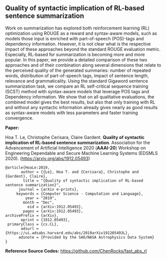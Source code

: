 ## Quality of syntactic implication of RL-based sentence summarization

Work on summarization has explored both reinforcement learning (RL) optimization using ROUGE as a reward and syntax-aware models, such as models those input is enriched with part-of-speech (POS)-tags and dependency information. However, it is not clear what is the respective impact of these approaches beyond the standard ROUGE evaluation metric. Especially, RL-based for summarization is becoming more and more popular. In this paper, we provide a detailed comparison of these two approaches and of their combination along several dimensions that relate to the perceived quality of the generated summaries: number of repeated words, distribution of part-of-speech tags, impact of sentence length, relevance and grammaticality. Using the standard Gigaword sentence summarization task, we compare an RL self-critical sequence training (SCST) method with syntax-aware models that leverage POS tags and Dependency information. We show that on all qualitative evaluations, the combined model gives the best results, but also that only training with RL and without any syntactic information already gives nearly as good results as syntax-aware models with less parameters and faster training convergence.

**Paper:**

Hoa T. Le, Christophe Cerisara, Claire Gardent. **Quality of syntactic implication of RL-based sentence summarization**. Association for the Advancement of Artificial Intelligence 2020 (**AAAI-20**) Workshop on Engineering Dependable and Secure Machine Learning Systems (EDSMLS 2020). (https://arxiv.org/abs/1912.05493)

    @article{HoaLe:2019,
           author = {{Le}, Hoa T. and {Cerisara}, Christophe and {Gardent}, Claire},
            title = "{Quality of syntactic implication of RL-based sentence summarization}",
          journal = {arXiv e-prints},
         keywords = {Computer Science - Computation and Language},
             year = "2019",
            month = "Dec",
              eid = {arXiv:1912.05493},
            pages = {arXiv:1912.05493},
    archivePrefix = {arXiv},
           eprint = {1912.05493},
     primaryClass = {cs.CL},
           adsurl = {https://ui.adsabs.harvard.edu/abs/2019arXiv191205493L},
          adsnote = {Provided by the SAO/NASA Astrophysics Data System}
    }

**Reference Source Codes:**
https://github.com/ChenRocks/fast_abs_rl

